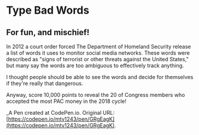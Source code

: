 # Type Bad Words

## For fun, and mischief!

In 2012 a court order forced The Department of Homeland Security release a list of words it uses to monitor social media networks. These words were described as "signs of terrorist or other threats against the United States," but many say the words are too ambiguous to effectively track anything.

I thought people should be able to see the words and decide for themselves if they're really that dangerous.

Anyway, score 10,000 points to reveal the 20 of Congress members who accepted the most PAC money in the 2018 cycle!

 _A Pen created at CodePen.io. Original URL: [https://codepen.io/mtv1243/pen/GRgEagK](https://codepen.io/mtv1243/pen/GRgEagK).
